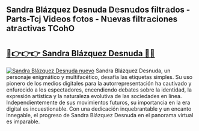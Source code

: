 ## Sandra Blázquez Desnuda D𝚎sn𝚞dos filtr𝚊dos - Parts-Tcj Vid𝚎os f𝚘tos - N𝚞evas filtr𝚊ciones atr𝚊ctivas TCohO

# <h2><a href="http://mb43nns.tromn.icu/?c=Sandra+Bl%c3%a1zquez+Desnuda">🔗👉👉👉 Sandra Blázquez Desnuda 🔗🔗</a></h2>

[![Sandra Blázquez Desnuda nuevo](https://i.imgur.com/pEAQMta.gif)](http://mb43nns.tromn.icu/?c=Sandra+Bl%c3%a1zquez+Desnuda)
Sandra Blázquez Desnuda, un personaje enigmático y multifacético, desafía las etiquetas simples. Su uso pionero de los medios digitales para la autorrepresentación ha cautivado y enfurecido a los espectadores, encendiendo debates sobre la identidad, la expresión artística y la naturaleza evolutiva de las sociedades en línea. Independientemente de sus movimientos futuros, su importancia en la era digital es incuestionable. Con una dedicación inquebrantable y un encanto innegable, el progreso de Sandra Blázquez Desnuda en el panorama virtual es imparable.
